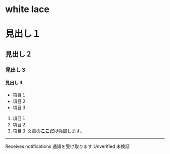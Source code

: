 # white lace
# 見出し１
## 見出し２
### 見出し３
#### 見出し４
- 項目１
- 項目２
- 項目３
1. 項目１
2. 項目２
3. 項目３
文章の**ここだけ**強調します。
---
Receives notifications 通知を受け取ります
Unverified 未検証
